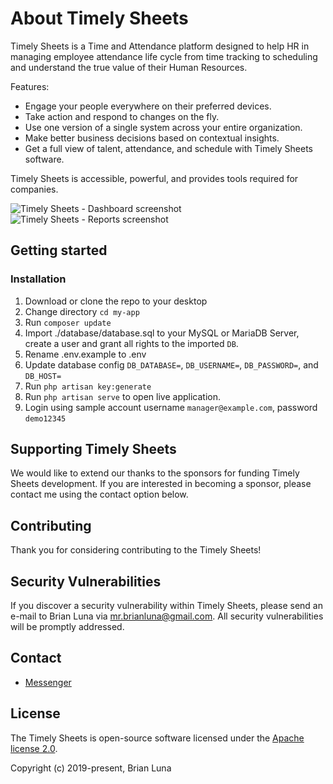 # About Timely Sheets

Timely Sheets is a Time and Attendance platform designed to help HR in managing employee attendance life cycle from time tracking to scheduling and understand the true value of their Human Resources.

Features:

- Engage your people everywhere on their preferred devices.
- Take action and respond to changes on the fly.
- Use one version of a single system across your entire organization.
- Make better business decisions based on contextual insights.
- Get a full view of talent, attendance, and schedule with Timely Sheets software.

Timely Sheets is accessible, powerful, and provides tools required for companies.

![Timely Sheets - Dashboard screenshot](https://i.postimg.cc/FzvVD4Qg/timely-sheets-attendance-management-system-dashboard.png)
![Timely Sheets - Reports screenshot](https://i.postimg.cc/8k31JzN6/timely-sheets-attendance-management-system-reports.png)

## Getting started

### Installation

1. Download or clone the repo to your desktop
2. Change directory `cd my-app`
3. Run `composer update`
4. Import ./database/database.sql to your MySQL or MariaDB Server, create a user and grant all rights to the imported `DB`.
5. Rename .env.example to .env
6. Update database config `DB_DATABASE=`, `DB_USERNAME=`, `DB_PASSWORD=`, and `DB_HOST=`
7. Run `php artisan key:generate`
8. Run `php artisan serve` to open live application.
9. Login using sample account username `manager@example.com`, password `demo12345`

## Supporting Timely Sheets

We would like to extend our thanks to the sponsors for funding Timely Sheets development. If you are interested in becoming a sponsor, please contact me using the contact option below.

## Contributing

Thank you for considering contributing to the Timely Sheets!

## Security Vulnerabilities

If you discover a security vulnerability within Timely Sheets, please send an e-mail to Brian Luna via [mr.brianluna@gmail.com](mailto:mr.brianluna@gmail.com). All security vulnerabilities will be promptly addressed.

## Contact

- [Messenger](https://m.me/brianluna.me)

## License

The Timely Sheets is open-source software licensed under the [Apache license 2.0](http://www.apache.org/licenses/LICENSE-2.0).

Copyright (c) 2019-present, Brian Luna
